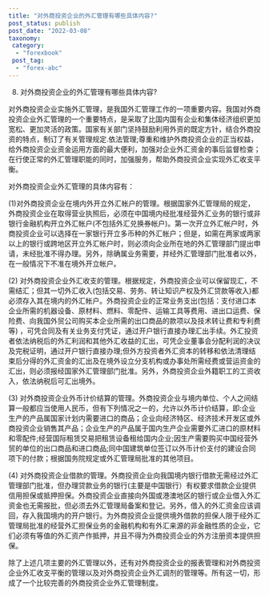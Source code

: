```yaml
---
title: "对外商投资企业的外汇管理有哪些具体内容?"
post_status: publish
post_date: "2022-03-08"
taxonomy:
 category: 
  - "forexbook"
 post_tag: 
  - "forex-abc"
---
```


8. 对外商投资企业的外汇管理有哪些具体内容?

对外商投资企业实施外汇管理，是我国外汇管理工作的一项重要内容。我国对外商投资企业外汇管理的一个重要特点，是采取了比国内国有企业和集体经济组织更加宽松、更加灵活的政策。国家有关部门坚持鼓励利用外资的既定方针，结合外商投资的特点，制订了有关管理规定.依法管理;尊重和维护外商投资企业的正当权益，给外商投资企业资金运用方面的最大便利，加强对企业外汇资金的事后监督检查；在行使正常的外汇管理职能的同时，加强服务，帮助外商投资企业实现外汇收支平衡。

对外商投资企业外汇管理的具体内容有：

(1)对外商投资企业在境内外开立外汇帐户的管理。根据国家外汇管理局的规定，外商投资企业在取得营业执照后，必须在中国境内经批准经营外汇业务的银行或非银行金融机构开立外汇帐户(不包括外汇兑换券帐户)。第一次开立外汇帐户时，外商投资企业可以选择在一家银行开立多币种的外汇帐户；但是，如需在两家或两家以上的银行或跨地区开立外汇帐户时，则必须向企业所在地的外汇管理部门提出申请，未经批准不得办理。另外，除确属业务需要，并经外汇管理部门批准者以外，在一般情况下不准在境外开立帐户。

(2) 对外商投资企业外汇收支的管理。根据规定，外商投资企业可以保留现汇，不需结汇；但其一切外汇收入(包括交易、劳务、转让知识产权及外汇贷款等收入)都必须存入其在境内的外汇帐户。外商投资企业的正常业务支出(包括：支付进口本企业所需的机器设备、原材料、燃料、零配件、运输工具等费用、进出口运费、保险费、向我国外贸公司购买本企业所需的出口商品的款项以及技术转让费和专利费等) ，可凭合同及有关业务支付凭证，通过开户银行直接办理汇出手续。外汇投资者依法纳税后的外汇利润和其他外汇收益的汇出，可凭企业董事会分配利润的决议及完税证明，通过开户银行直接办理;但外方投资者外汇资本的转移和依法清理结束后分得的外汇资金的汇出及在境外设立分支机构或办事处所需经费或营运资金的汇出，则必须报经国家外汇管理部门批准。另外，外商投资企业外籍职工的工资收入，依法纳税后可汇出境外。

(3) 对外商投资企业外币计价结算的管理。外商投资企业与境内单位、个人之间结算一般都应当使用人民币，但有下列情况之一的，允许以外币计价结算，即:企业生产的产品属国家计划内需要进口的商品；企业向经济特区、经济技术开发区或外商投资企业销售其产品；企业生产的产品属于国内生产企业需要外汇进口的原材料和零配件;经营国际租赁交易把租赁设备租给国内企业;因生产需要购买中国经营外贸的单位的出口商品和进口商品;同中国建筑单位签订以外币计价支付的建设合同项下的付款；根据国务院规定或外汇管理局批准的其他项目。

(4) 对外商投资企业借款的管理。外商投资企业向我国境内银行借款无需经过外汇管理部门批准，但办理贷款业务的银行(主要是中国银行）有权要求借款企业提供信用担保或抵押担保。外商投资企业直接向外国或港澳地区的银行或企业借入外汇资金也无需报批，但必须去外汇管理局备案和登记。另外，借入的外汇资金应该调回，存入我国境内的开户银行。为外商投资企业提供境外借款的担保人限于经外汇管理局批准的经营外汇担保业务的金融机构和有外汇来源的非金融性质的企业，它们必须有等值的外汇资产作抵押，并且不得为外商投资企业的外方注册资本提供担保。

除了上述几项主要的外汇管理以外，还有对外商投资企业的报表管理和对外商投资企业外汇收支平衡的管理以及对外商投资企业外汇调剂的管理等。所有这一切，形成了一个比较完善的外商投资企业外汇管理制度。

